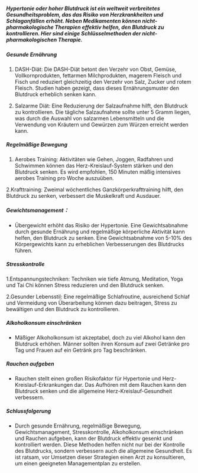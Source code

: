 ##### Hypertonie oder hoher Blutdruck ist ein weltweit verbreitetes Gesundheitsproblem, das das Risiko von Herzkrankheiten und Schlaganfällen erhöht. Neben Medikamenten können nicht-pharmakologische Therapien effektiv helfen, den Blutdruck zu kontrollieren. Hier sind einige Schlüsselmethoden der nicht-pharmakologischen Therapie.

##### Gesunde Ernährung
1. DASH-Diät: Die DASH-Diät betont den Verzehr von Obst, Gemüse, Vollkornprodukten, fettarmen Milchprodukten, magerem Fleisch und Fisch und reduziert gleichzeitig den Verzehr von Salz, Zucker und rotem Fleisch. Studien haben gezeigt, dass dieses Ernährungsmuster den Blutdruck erheblich senken kann.

2. Salzarme Diät: Eine Reduzierung der Salzaufnahme hilft, den Blutdruck zu kontrollieren. Die tägliche Salzaufnahme sollte unter 5 Gramm liegen, was durch die Auswahl von salzarmen Lebensmitteln und die Verwendung von Kräutern und Gewürzen zum Würzen erreicht werden kann.

##### Regelmäßige Bewegung
1. Aerobes Training: Aktivitäten wie Gehen, Joggen, Radfahren und Schwimmen können das Herz-Kreislauf-System stärken und den Blutdruck senken. Es wird empfohlen, 150 Minuten mäßig intensives aerobes Training pro Woche auszuüben.

2.Krafttraining: Zweimal wöchentliches Ganzkörperkrafttraining hilft, den Blutdruck zu senken, verbessert die Muskelkraft und Ausdauer.

##### Gewichtsmanagement：
* Übergewicht erhöht das Risiko der Hypertonie. Eine Gewichtsabnahme durch gesunde Ernährung und regelmäßige körperliche Aktivität kann helfen, den Blutdruck zu senken. Eine Gewichtsabnahme von 5-10% des Körpergewichts kann zu erheblichen Verbesserungen des Blutdrucks führen.

##### Stresskontrolle
1.Entspannungstechniken: Techniken wie tiefe Atmung, Meditation, Yoga und Tai Chi können Stress reduzieren und den Blutdruck senken.

2.Gesunder Lebensstil: Eine regelmäßige Schlafroutine, ausreichend Schlaf und Vermeidung von Überarbeitung können dazu beitragen, Stress zu bewältigen und den Blutdruck zu kontrollieren.

##### Alkoholkonsum einschränken
* Mäßiger Alkoholkonsum ist akzeptabel, doch zu viel Alkohol kann den Blutdruck erhöhen. Männer sollten ihren Konsum auf zwei Getränke pro Tag und Frauen auf ein Getränk pro Tag beschränken.

##### Rauchen aufgeben
* Rauchen stellt einen großen Risikofaktor für Hypertonie und Herz-Kreislauf-Erkrankungen dar. Das Aufhören mit dem Rauchen kann den Blutdruck senken und die allgemeine Herz-Kreislauf-Gesundheit verbessern.

##### Schlussfolgerung
* Durch gesunde Ernährung, regelmäßige Bewegung, Gewichtsmanagement, Stresskontrolle, Alkoholkonsum einschränken und Rauchen aufgeben, kann der Blutdruck effektiv gesenkt und kontrolliert werden. Diese Methoden helfen nicht nur bei der Kontrolle des Blutdrucks, sondern verbessern auch die allgemeine Gesundheit. Es ist ratsam, vor Umsetzen dieser Strategien einen Arzt zu konsultieren, um einen geeigneten Managementplan zu erstellen.